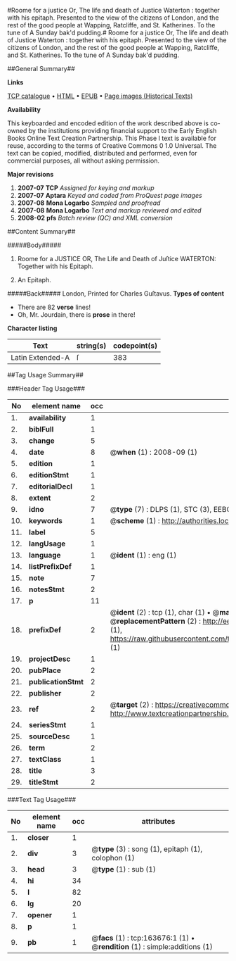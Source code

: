 #Roome for a justice Or, The life and death of Justice Waterton : together with his epitaph. Presented to the view of the citizens of London, and the rest of the good people at Wapping, Ratcliffe, and St. Katherines. To the tune of A Sunday bak'd pudding.#
Roome for a justice Or, The life and death of Justice Waterton : together with his epitaph. Presented to the view of the citizens of London, and the rest of the good people at Wapping, Ratcliffe, and St. Katherines. To the tune of A Sunday bak'd pudding.

##General Summary##

**Links**

[TCP catalogue](http://www.ota.ox.ac.uk/tcp/)  • 
[HTML](http://tei.it.ox.ac.uk/tcp/Texts-HTML/free/A91/A91969.html)  • 
[EPUB](http://tei.it.ox.ac.uk/tcp/Texts-EPUB/free/A91/A91969.epub) • 
[Page images (Historical Texts)](https://data.historicaltexts.jisc.ac.uk/view?pubId=eebo-99870236e&pageId=eebo-99870236e-163676-1)

**Availability**

This keyboarded and encoded edition of the
	       work described above is co-owned by the institutions
	       providing financial support to the Early English Books
	       Online Text Creation Partnership. This Phase I text is
	       available for reuse, according to the terms of Creative
	       Commons 0 1.0 Universal. The text can be copied,
	       modified, distributed and performed, even for
	       commercial purposes, all without asking permission.

**Major revisions**

1. __2007-07__ __TCP__ *Assigned for keying and markup*
1. __2007-07__ __Aptara__ *Keyed and coded from ProQuest page images*
1. __2007-08__ __Mona Logarbo__ *Sampled and proofread*
1. __2007-08__ __Mona Logarbo__ *Text and markup reviewed and edited*
1. __2008-02__ __pfs__ *Batch review (QC) and XML conversion*

##Content Summary##

#####Body#####

1. Roome for a JUSTICE
OR,
The Life and Death of Juſtice WATERTON:
Together with his Epitaph.

1. An Epitaph.

#####Back#####
London, Printed for Charles Guſtavus.
**Types of content**

  * There are 82 **verse** lines!
  * Oh, Mr. Jourdain, there is **prose** in there!

**Character listing**


|Text|string(s)|codepoint(s)|
|---|---|---|
|Latin Extended-A|ſ|383|

##Tag Usage Summary##

###Header Tag Usage###

|No|element name|occ|attributes|
|---|---|---|---|
|1.|__availability__|1||
|2.|__biblFull__|1||
|3.|__change__|5||
|4.|__date__|8| @__when__ (1) : 2008-09 (1)|
|5.|__edition__|1||
|6.|__editionStmt__|1||
|7.|__editorialDecl__|1||
|8.|__extent__|2||
|9.|__idno__|7| @__type__ (7) : DLPS (1), STC (3), EEBO-CITATION (1), PROQUEST (1), VID (1)|
|10.|__keywords__|1| @__scheme__ (1) : http://authorities.loc.gov/ (1)|
|11.|__label__|5||
|12.|__langUsage__|1||
|13.|__language__|1| @__ident__ (1) : eng (1)|
|14.|__listPrefixDef__|1||
|15.|__note__|7||
|16.|__notesStmt__|2||
|17.|__p__|11||
|18.|__prefixDef__|2| @__ident__ (2) : tcp (1), char (1)  •  @__matchPattern__ (2) : ([0-9\-]+):([0-9IVX]+) (1), (.+) (1)  •  @__replacementPattern__ (2) : http://eebo.chadwyck.com/downloadtiff?vid=$1&page=$2 (1), https://raw.githubusercontent.com/textcreationpartnership/Texts/master/tcpchars.xml#$1 (1)|
|19.|__projectDesc__|1||
|20.|__pubPlace__|2||
|21.|__publicationStmt__|2||
|22.|__publisher__|2||
|23.|__ref__|2| @__target__ (2) : https://creativecommons.org/publicdomain/zero/1.0/ (1), http://www.textcreationpartnership.org/docs/. (1)|
|24.|__seriesStmt__|1||
|25.|__sourceDesc__|1||
|26.|__term__|2||
|27.|__textClass__|1||
|28.|__title__|3||
|29.|__titleStmt__|2||


###Text Tag Usage###

|No|element name|occ|attributes|
|---|---|---|---|
|1.|__closer__|1||
|2.|__div__|3| @__type__ (3) : song (1), epitaph (1), colophon (1)|
|3.|__head__|3| @__type__ (1) : sub (1)|
|4.|__hi__|34||
|5.|__l__|82||
|6.|__lg__|20||
|7.|__opener__|1||
|8.|__p__|1||
|9.|__pb__|1| @__facs__ (1) : tcp:163676:1 (1)  •  @__rendition__ (1) : simple:additions (1)|
